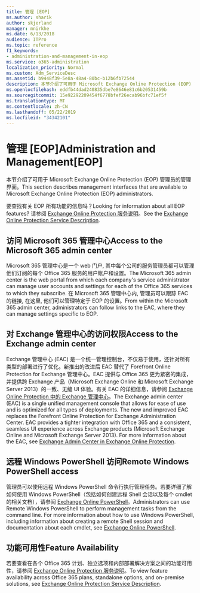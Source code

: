 ```yaml
---
title: 管理 [EOP]
ms.author: sharik
author: skjerland
manager: mnirkhe
ms.date: 6/13/2018
audience: ITPro
ms.topic: reference
f1_keywords:
- administration-and-management-in-eop
ms.service: o365-administration
localization_priority: Normal
ms.custom: Adm_ServiceDesc
ms.assetid: b9448f39-5e8a-48a4-80bc-b12b6fb72544
description: 本节介绍了可用于 Microsoft Exchange Online Protection (EOP) 管理员的管理界面。
ms.openlocfilehash: eddfb44dad240835dbe7e8646e81c6b20531459b
ms.sourcegitcommit: 15e92292209454f6778bfef26ecab96bfc71ef5f
ms.translationtype: MT
ms.contentlocale: zh-CN
ms.lasthandoff: 05/22/2019
ms.locfileid: "34342101"
---
```

# <a name="administration-and-managementeop"></a><span data-ttu-id="ae936-103">管理 [EOP]</span><span class="sxs-lookup"><span data-stu-id="ae936-103">Administration and Management[EOP]</span></span>

<span data-ttu-id="ae936-104">本节介绍了可用于 Microsoft Exchange Online Protection (EOP) 管理员的管理界面。</span><span class="sxs-lookup"><span data-stu-id="ae936-104">This section describes management interfaces that are available to Microsoft Exchange Online Protection (EOP) administrators.</span></span>
  
<span data-ttu-id="ae936-105">要查找有关 EOP 所有功能的信息吗？</span><span class="sxs-lookup"><span data-stu-id="ae936-105">Looking for information about all EOP features?</span></span> <span data-ttu-id="ae936-106">请参阅 [Exchange Online Protection 服务说明](exchange-online-protection-service-description.md)。</span><span class="sxs-lookup"><span data-stu-id="ae936-106">See the [Exchange Online Protection Service Description](exchange-online-protection-service-description.md).</span></span>
  
## <a name="access-to-the-microsoft-365-admin-center"></a><span data-ttu-id="ae936-107">访问 Microsoft 365 管理中心</span><span class="sxs-lookup"><span data-stu-id="ae936-107">Access to the Microsoft 365 admin center</span></span>
<span data-ttu-id="ae936-108"><a name="BKMK_accesstotheoffice365admincenter"> </a></span><span class="sxs-lookup"><span data-stu-id="ae936-108"></span></span>

<span data-ttu-id="ae936-109">Microsoft 365 管理中心是一个 web 门户, 其中每个公司的服务管理员都可以管理他们订阅的每个 Office 365 服务的用户帐户和设置。</span><span class="sxs-lookup"><span data-stu-id="ae936-109">The Microsoft 365 admin center is the web portal from which each company's service administrator can manage user accounts and settings for each of the Office 365 services to which they subscribe.</span></span> <span data-ttu-id="ae936-110">在 Microsoft 365 管理中心内, 管理员可以跟踪 EAC 的链接, 在这里, 他们可以管理特定于 EOP 的设置。</span><span class="sxs-lookup"><span data-stu-id="ae936-110">From within the Microsoft 365 admin center, administrators can follow links to the EAC, where they can manage settings specific to EOP.</span></span>
  
## <a name="access-to-the-exchange-admin-center"></a><span data-ttu-id="ae936-111">对 Exchange 管理中心的访问权限</span><span class="sxs-lookup"><span data-stu-id="ae936-111">Access to the Exchange admin center</span></span>
<span data-ttu-id="ae936-112"><a name="BKMK_accesstotheexchangeadmincenter"> </a></span><span class="sxs-lookup"><span data-stu-id="ae936-112"></span></span>

<span data-ttu-id="ae936-p103">Exchange 管理中心 (EAC) 是一个统一管理控制台，不仅易于使用，还针对所有类型的部署进行了优化。新推出的改进后 EAC 替代了 Forefront Online Protection for Exchange 管理中心。EAC 提供与 Office 365 更为紧密的集成，并提供跨 Exchange 产品（Microsoft Exchange Online 和 Microsoft Exchange Server 2013）的一致、无缝 UI 体验。有关 EAC 的详细信息，请参阅 [Exchange Online Protection 中的 Exchange 管理中心](https://go.microsoft.com/fwlink/p/?LinkId=282381)。</span><span class="sxs-lookup"><span data-stu-id="ae936-p103">The Exchange admin center (EAC) is a single unified management console that allows for ease of use and is optimized for all types of deployments. The new and improved EAC replaces the Forefront Online Protection for Exchange Administration Center. EAC provides a tighter integration with Office 365 and a consistent, seamless UI experience across Exchange products (Microsoft Exchange Online and Microsoft Exchange Server 2013). For more information about the EAC, see [Exchange Admin Center in Exchange Online Protection](https://go.microsoft.com/fwlink/p/?LinkId=282381).</span></span>
  
## <a name="remote-windows-powershell-access"></a><span data-ttu-id="ae936-117">远程 Windows PowerShell 访问</span><span class="sxs-lookup"><span data-stu-id="ae936-117">Remote Windows PowerShell access</span></span>
<span data-ttu-id="ae936-118"><a name="BKMK_remotewindowspowershellaccess"> </a></span><span class="sxs-lookup"><span data-stu-id="ae936-118"></span></span>

 <span data-ttu-id="ae936-p104">管理员可以使用远程 Windows PowerShell 命令行执行管理任务。若要详细了解如何使用 Windows PowerShell（包括如何创建远程 Shell 会话以及每个 cmdlet 的相关文档），请参阅 [Exchange Online PowerShell](https://go.microsoft.com/fwlink/p/?LinkId=282266)。</span><span class="sxs-lookup"><span data-stu-id="ae936-p104">Administrators can use Remote Windows PowerShell to perform management tasks from the command line. For more information about how to use Windows PowerShell, including information about creating a remote Shell session and documentation about each cmdlet, see [Exchange Online PowerShell](https://go.microsoft.com/fwlink/p/?LinkId=282266).</span></span>
  
## <a name="feature-availability"></a><span data-ttu-id="ae936-121">功能可用性</span><span class="sxs-lookup"><span data-stu-id="ae936-121">Feature Availability</span></span>
<span data-ttu-id="ae936-122"><a name="BKMK_remotewindowspowershellaccess"> </a></span><span class="sxs-lookup"><span data-stu-id="ae936-122"></span></span>

<span data-ttu-id="ae936-123">若要查看在各个 Office 365 计划、独立选项和内部部署解决方案之间的功能可用性，请参阅 [Exchange Online Protection 服务说明](exchange-online-protection-service-description.md)。</span><span class="sxs-lookup"><span data-stu-id="ae936-123">To view feature availability across Office 365 plans, standalone options, and on-premise solutions, see [Exchange Online Protection Service Description](exchange-online-protection-service-description.md).</span></span>
  

